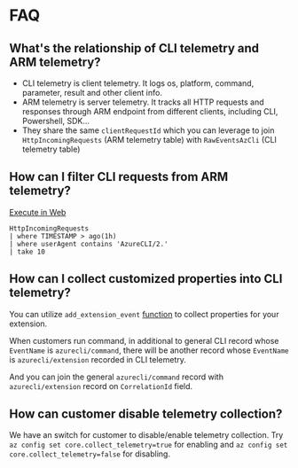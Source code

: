 # FAQ

## What's the relationship of CLI telemetry and ARM telemetry?

- CLI telemetry is client telemetry. It logs os, platform, command, parameter, result and other client info.
- ARM telemetry is server telemetry. It tracks all HTTP requests and responses through ARM endpoint from different clients, including CLI, Powershell, SDK...
- They share the same `clientRequestId` which you can leverage to join `HttpIncomingRequests` (ARM telemetry table) with `RawEventsAzCli` (CLI telemetry table)


## How can I filter CLI requests from ARM telemetry?

[Execute in Web](https://dataexplorer.azure.com/clusters/armprod/databases/ARMProd?query=H4sIAAAAAAAAA/MoKSnwzEvOz83MSw9KLSxNLS4p5qpRKM9ILUpVCPH0dQ0OcfQNULBTSEzP1zDM0ITLlRanFjmmp+aVKCTn55UkZuYVK6g7VpUWpTr7eOob6akDFZYkZqcqGBoAAPoAVdxjAAAA)
```
HttpIncomingRequests
| where TIMESTAMP > ago(1h)
| where userAgent contains 'AzureCLI/2.'
| take 10
```

## How can I collect customized properties into CLI telemetry?

You can utilize `add_extension_event` [function](https://github.com/Azure/azure-cli/blob/dev/src/azure-cli-core/azure/cli/core/telemetry.py#L418-L420) to collect properties for your extension.

When customers run command, in additional to general CLI record whose `EventName` is `azurecli/command`, there will be another record whose `EventName` is `azurecli/extension` recorded in CLI telemetry.

And you can join the general `azurecli/command` record with `azurecli/extension` record on `CorrelationId` field.


## How can customer disable telemetry collection?

We have an switch for customer to disable/enable telemetry collection. Try `az config set core.collect_telemetry=true` for enabling and `az config set core.collect_telemetry=false` for disabling.
